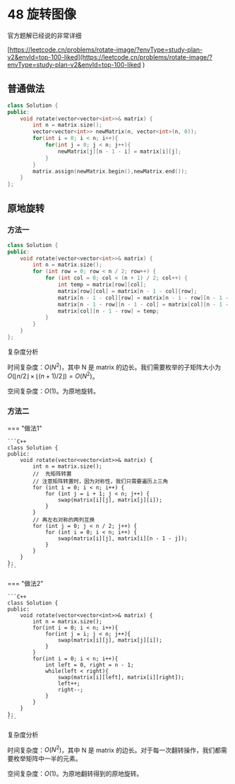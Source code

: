 # 48 旋转图像

官方题解已经说的非常详细

[https://leetcode.cn/problems/rotate-image/?envType=study-plan-v2&envId=top-100-liked](https://leetcode.cn/problems/rotate-image/?envType=study-plan-v2&envId=top-100-liked ) 

## 普通做法

```C++
class Solution {
public:
    void rotate(vector<vector<int>>& matrix) {
        int n = matrix.size();
        vector<vector<int>> newMatrix(n, vector<int>(n, 0));
        for(int i = 0; i < n; i++){
            for(int j = 0; j < n; j++){
                newMatrix[j][n - 1 - i] = matrix[i][j];
            }
        }
        matrix.assign(newMatrix.begin(),newMatrix.end());
    }
};
```



## 原地旋转

### 方法一

```C++
class Solution {
public:
    void rotate(vector<vector<int>>& matrix) {
        int n = matrix.size();
        for (int row = 0; row < n / 2; row++) {
            for (int col = 0; col < (n + 1) / 2; col++) {
                int temp = matrix[row][col];
                matrix[row][col] = matrix[n - 1 - col][row];
                matrix[n - 1 - col][row] = matrix[n - 1 - row][n - 1 - col];
                matrix[n - 1 - row][n - 1 - col] = matrix[col][n - 1 - row];
                matrix[col][n - 1 - row] = temp;
            }
        }
    }
};
```

复杂度分析

时间复杂度：$O(N^2)$，其中 N 是 matrix 的边长。我们需要枚举的子矩阵大小为 $O(⌊n/2⌋×⌊(n+1)/2⌋)=O(N^2 )$。

空间复杂度：$O(1)$。为原地旋转。



### 方法二

=== "做法1"

    ```C++
    class Solution {
    public:
        void rotate(vector<vector<int>>& matrix) {
            int n = matrix.size();
            //  先矩阵转置
            // 注意矩阵转置时，因为对称性，我们只需要遍历上三角
            for (int i = 0; i < n; i++) {
                for (int j = i + 1; j < n; j++) {
                    swap(matrix[i][j], matrix[j][i]);
                }
            }
            // 再左右对称的两列互换
            for (int j = 0; j < n / 2; j++) {
                for (int i = 0; i < n; i++) {
                    swap(matrix[i][j], matrix[i][n - 1 - j]);
                }
            }
        }
    };
    ```

=== "做法2"

    ```C++
    class Solution {
    public:
        void rotate(vector<vector<int>>& matrix) {
            int n = matrix.size();
            for(int i = 0; i < n; i++){
                for(int j = i; j < n; j++){
                    swap(matrix[i][j], matrix[j][i]);
                }
            }
            for(int i = 0; i < n; i++){
                int left = 0, right = n - 1;
                while(left < right){
                    swap(matrix[i][left], matrix[i][right]);
                    left++;
                    right--;
                }
            }
        }
    };
    ```

复杂度分析

时间复杂度：$O(N^2)$，其中 N 是 matrix 的边长。对于每一次翻转操作，我们都需要枚举矩阵中一半的元素。

空间复杂度：$O(1)$。为原地翻转得到的原地旋转。



